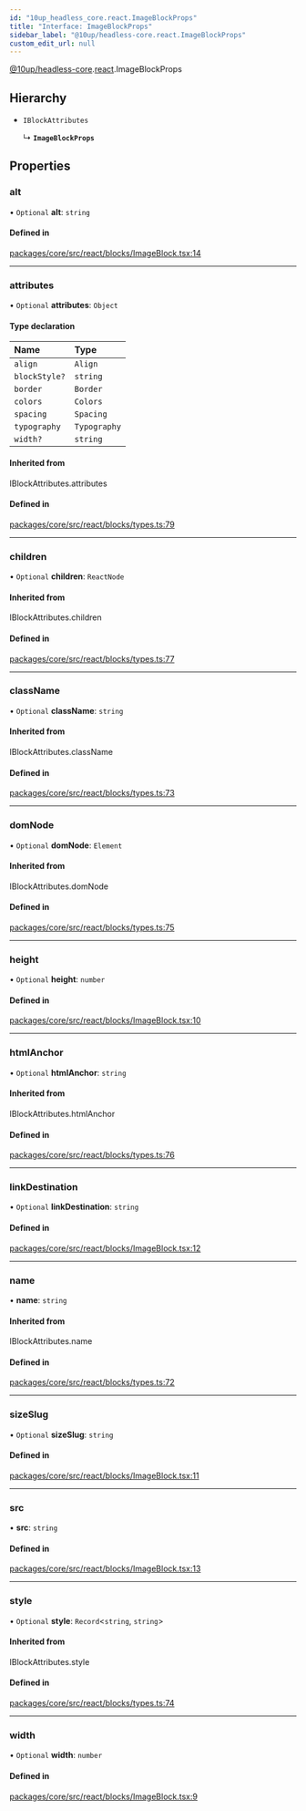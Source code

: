 ```yaml
---
id: "10up_headless_core.react.ImageBlockProps"
title: "Interface: ImageBlockProps"
sidebar_label: "@10up/headless-core.react.ImageBlockProps"
custom_edit_url: null
---
```


[@10up/headless-core](../modules/10up_headless_core.md).[react](../namespaces/10up_headless_core.react.md).ImageBlockProps

## Hierarchy

- `IBlockAttributes`

  ↳ **`ImageBlockProps`**

## Properties

### alt

• `Optional` **alt**: `string`

#### Defined in

[packages/core/src/react/blocks/ImageBlock.tsx:14](https://github.com/10up/headless/blob/2a6e2a0/packages/core/src/react/blocks/ImageBlock.tsx#L14)

___

### attributes

• `Optional` **attributes**: `Object`

#### Type declaration

| Name | Type |
| :------ | :------ |
| `align` | `Align` |
| `blockStyle?` | `string` |
| `border` | `Border` |
| `colors` | `Colors` |
| `spacing` | `Spacing` |
| `typography` | `Typography` |
| `width?` | `string` |

#### Inherited from

IBlockAttributes.attributes

#### Defined in

[packages/core/src/react/blocks/types.ts:79](https://github.com/10up/headless/blob/2a6e2a0/packages/core/src/react/blocks/types.ts#L79)

___

### children

• `Optional` **children**: `ReactNode`

#### Inherited from

IBlockAttributes.children

#### Defined in

[packages/core/src/react/blocks/types.ts:77](https://github.com/10up/headless/blob/2a6e2a0/packages/core/src/react/blocks/types.ts#L77)

___

### className

• `Optional` **className**: `string`

#### Inherited from

IBlockAttributes.className

#### Defined in

[packages/core/src/react/blocks/types.ts:73](https://github.com/10up/headless/blob/2a6e2a0/packages/core/src/react/blocks/types.ts#L73)

___

### domNode

• `Optional` **domNode**: `Element`

#### Inherited from

IBlockAttributes.domNode

#### Defined in

[packages/core/src/react/blocks/types.ts:75](https://github.com/10up/headless/blob/2a6e2a0/packages/core/src/react/blocks/types.ts#L75)

___

### height

• `Optional` **height**: `number`

#### Defined in

[packages/core/src/react/blocks/ImageBlock.tsx:10](https://github.com/10up/headless/blob/2a6e2a0/packages/core/src/react/blocks/ImageBlock.tsx#L10)

___

### htmlAnchor

• `Optional` **htmlAnchor**: `string`

#### Inherited from

IBlockAttributes.htmlAnchor

#### Defined in

[packages/core/src/react/blocks/types.ts:76](https://github.com/10up/headless/blob/2a6e2a0/packages/core/src/react/blocks/types.ts#L76)

___

### linkDestination

• `Optional` **linkDestination**: `string`

#### Defined in

[packages/core/src/react/blocks/ImageBlock.tsx:12](https://github.com/10up/headless/blob/2a6e2a0/packages/core/src/react/blocks/ImageBlock.tsx#L12)

___

### name

• **name**: `string`

#### Inherited from

IBlockAttributes.name

#### Defined in

[packages/core/src/react/blocks/types.ts:72](https://github.com/10up/headless/blob/2a6e2a0/packages/core/src/react/blocks/types.ts#L72)

___

### sizeSlug

• `Optional` **sizeSlug**: `string`

#### Defined in

[packages/core/src/react/blocks/ImageBlock.tsx:11](https://github.com/10up/headless/blob/2a6e2a0/packages/core/src/react/blocks/ImageBlock.tsx#L11)

___

### src

• **src**: `string`

#### Defined in

[packages/core/src/react/blocks/ImageBlock.tsx:13](https://github.com/10up/headless/blob/2a6e2a0/packages/core/src/react/blocks/ImageBlock.tsx#L13)

___

### style

• `Optional` **style**: `Record`<`string`, `string`\>

#### Inherited from

IBlockAttributes.style

#### Defined in

[packages/core/src/react/blocks/types.ts:74](https://github.com/10up/headless/blob/2a6e2a0/packages/core/src/react/blocks/types.ts#L74)

___

### width

• `Optional` **width**: `number`

#### Defined in

[packages/core/src/react/blocks/ImageBlock.tsx:9](https://github.com/10up/headless/blob/2a6e2a0/packages/core/src/react/blocks/ImageBlock.tsx#L9)
